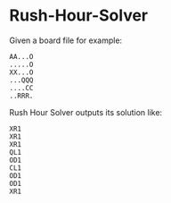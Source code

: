 # Rush-Hour-Solver

Given a board file for example:
```
AA...O
.....O
XX...O
...QQQ
....CC
..RRR.
```

Rush Hour Solver outputs its solution like:
```
XR1
XR1
XR1
QL1
OD1
CL1
OD1
OD1
XR1
```
